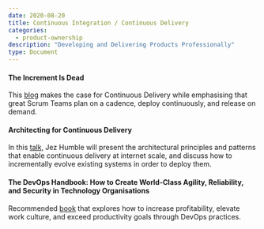 ```yaml
---
date: 2020-08-20
title: Continuous Integration / Continuous Delivery
categories:
  - product-ownership
description: "Developing and Delivering Products Professionally"
type: Document
---
```

#### The Increment Is Dead
This [blog](https://www.scrum.org/resources/blog/increment-dead) makes the case for Continuous Delivery while emphasising that great Scrum Teams plan on a cadence, deploy continuously, and release on demand.

#### Architecting for Continuous Delivery
In this [talk](https://youtu.be/_wnd-eyPoMo), Jez Humble will present the architectural principles and patterns that enable continuous delivery at internet scale, and discuss how to incrementally evolve existing systems in order to deploy them.

#### The DevOps Handbook: How to Create World-Class Agility, Reliability, and Security in Technology Organisations
Recommended [book](https://itrevolution.com/book/the-devops-handbook/) that explores how to increase profitability, elevate work culture, and exceed productivity goals through DevOps practices.

